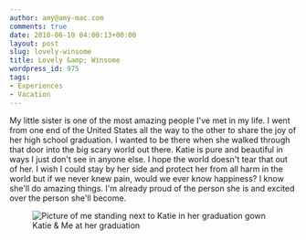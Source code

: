 ```yaml
---
author: amy@amy-mac.com
comments: true
date: 2010-06-19 04:00:13+00:00
layout: post
slug: lovely-winsome
title: Lovely &amp; Winsome
wordpress_id: 975
tags:
- Experiences
- Vacation
---
```


My little sister is one of the most amazing people I've met in my life. I went from one end of the United States all the way to the other to share the joy of her high school graduation. I wanted to be there when she walked through that door into the big scary world out there. Katie is pure and beautiful in ways I just don't see in anyone else. I hope the world doesn't tear that out of her. I wish I could stay by her side and protect her from all harm in the world but if we never knew pain, would we ever know happiness? I know she'll do amazing things. I'm already proud of the person she is and excited over the person she'll become.

<figure class="text-center">
  <img class="th" src="{{site.url}}/images/2010/katie-me-at-grad.jpg" alt="Picture of me standing next to Katie in her graduation gown" />
  <figcaption>Katie & Me at her graduation</figcaption>
</figure>
